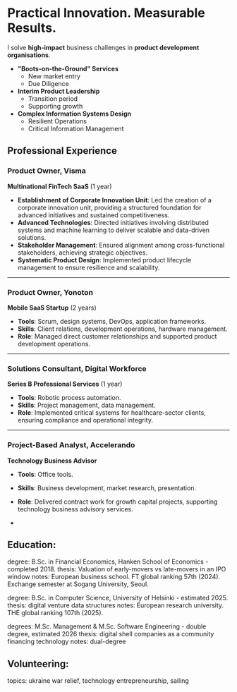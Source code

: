 # Practical Innovation. Measurable Results. 

I solve **high-impact** business challenges in **product development organisations**.

- **"Boots-on-the-Ground" Services**
  - New market entry
  - Due Diligence
- **Interim Product Leadership**
  - Transition period
  - Supporting growth
- **Complex Information Systems Design**
  - Resilient Operations
  - Critical Information Management

## Professional Experience

### Product Owner, Visma  
**Multinational FinTech SaaS**  (1 year)
- **Establishment of Corporate Innovation Unit**: Led the creation of a corporate innovation unit, providing a structured foundation for advanced initiatives and sustained competitiveness.  
- **Advanced Technologies**: Directed initiatives involving distributed systems and machine learning to deliver scalable and data-driven solutions.  
- **Stakeholder Management**: Ensured alignment among cross-functional stakeholders, achieving strategic objectives.  
- **Systematic Product Design**: Implemented product lifecycle management to ensure resilience and scalability.

---

### Product Owner, Yonoton  
**Mobile SaaS Startup** (2 years)  
- **Tools**: Scrum, design systems, DevOps, application frameworks.  
- **Skills**: Client relations, development operations, hardware management.  
- **Role**: Managed direct customer relationships and supported product development operations.

---

### Solutions Consultant, Digital Workforce  
**Series B Professional Services** (1 year)  
- **Tools**: Robotic process automation.  
- **Skills**: Project management, data management.  
- **Role**: Implemented critical systems for healthcare-sector clients, ensuring compliance and operational integrity.

---

### Project-Based Analyst, Accelerando  
**Technology Business Advisor**  
- **Tools**: Office tools.  
- **Skills**: Business development, market research, presentation.  
- **Role**: Delivered contract work for growth capital projects, supporting technology business advisory services.

-



## Education:

degree:   B.Sc. in Financial Economics, Hanken School of Economics - completed 2018.
thesis:   Valuation of early-movers vs late-movers in an IPO window
notes:    European business school. FT global ranking 57th (2024). Exchange semester at Sogang University, Seoul.

degree:   B.Sc. in Computer Science, University of Helsinki - estimated 2025.
thesis:   digital venture data structures
notes:    European research university. THE global ranking 107th (2025).

degrees:  M.Sc. Management & M.Sc. Software Engineering - double degree, estimated 2026
thesis:   digital shell companies as a community financing technology
notes:    dual-degree

## Volunteering: 

topics: ukraine war relief, technology entrepreneurship, sailing
